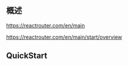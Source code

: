 ## 概述

https://reactrouter.com/en/main

https://reactrouter.com/en/main/start/overview

## QuickStart



